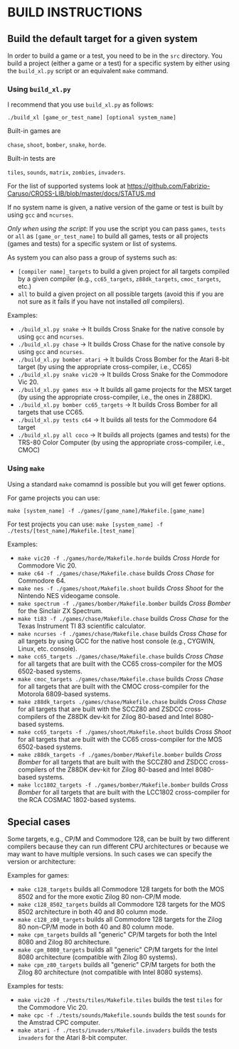 

# BUILD INSTRUCTIONS

## Build the default target for a given system

In order to build a game or a test, you need to be in the `src` directory.
You  build a project (either a game or a test) for a specific system by either using the `build_xl.py` script or an equivalent `make` command. 

### Using `build_xl.py`

I recommend that you use `build_xl.py` as follows:

`./build_xl [game_or_test_name] [optional system_name]`

Built-in games are 

`chase`, `shoot`, `bomber`, `snake`, `horde`. 

Built-in tests are 

`tiles`, `sounds`, `matrix`, `zombies`, `invaders`.

For the list of supported systems look at 
https://github.com/Fabrizio-Caruso/CROSS-LIB/blob/master/docs/STATUS.md

If no system name is given, a native version of the game or test is built by using `gcc` and `ncurses`.

*Only when using the script*: If you use the script you can pass `games`, `tests` or `all` as `[game_or_test_name]` to build all games, tests or all projects (games and tests) for a specific system or list of systems.

As system you can also pass a group of systems such as: 
- `[compiler name]_targets` to build a given project for all targets compiled by a given compiler (e.g., `cc65_targets`, `z88dk_targets`, `cmoc_targets`, etc.)
- `all` to build a given project on all possible targets (avoid this if you are not sure as it fails if you have not installed *all* compilers).

Examples:
- `./build_xl.py snake` -> It builds Cross Snake for the native console by using `gcc` and `ncurses`.
- `./build_xl.py chase` -> It builds Cross Chase for the native console by using `gcc` and `ncurses`.
- `./build_xl.py bomber atari` -> It builds Cross Bomber for the Atari 8-bit target (by using the appropriate cross-compiler, i.e., CC65)
- `./build_xl.py snake vic20` -> It builds Cross Snake for the Commodore Vic 20.
- `./build_xl.py games msx` -> It builds all game projects for the MSX target (by using the appropriate cross-compiler, i.e., the ones in Z88DK).
- `./build_xl.py bomber cc65_targets` -> It builds Cross Bomber for all targets that use CC65.
- `./build_xl.py tests c64` -> It builds all tests for the Commodore 64 target
- `./build_xl.py all coco` -> It builds all projects (games and tests) for the TRS-80 Color Computer (by using the appropriate cross-compiler, i.e., CMOC)


### Using `make`
Using a standard `make` comamnd is possible but you will get fewer options.

For game projects you can use:

`make [system_name] -f ./games/[game_name]/Makefile.[game_name]`

For test projects you can use:
`make [system_name] -f ./tests/[test_name]/Makefile.[test_name]`

Examples: 
- `make vic20 -f ./games/horde/Makefile.horde` builds *Cross Horde* for Commodore Vic 20.
- `make c64 -f ./games/chase/Makefile.chase` builds *Cross Chase* for Commodore 64.
- `make nes -f ./games/shoot/Makefile.shoot` builds *Cross Shoot* for the Nintendo NES videogame console.
- `make spectrum -f ./games/bomber/Makefile.bomber` builds *Cross Bomber* for the Sinclair ZX Spectrum.
- `make ti83 -f ./games/chase/Makefile.chase` builds *Cross Chase* for the Texas Instrument TI 83 scientific calculator.
- `make ncurses -f ./games/chase/Makefile.chase` builds *Cross Chase* for all targets by using GCC for the native host console (e.g., CYGWIN, Linux, etc. console).
- `make cc65_targets ./games/chase/Makefile.chase` builds *Cross Chase* for all targets that are built with the CC65 cross-compiler for the MOS 6502-based systems.
- `make cmoc_targets ./games/chase/Makefile.chase` builds *Cross Chase* for all targets that are built with the CMOC cross-compiler for the Motorola 6809-based systems.
- `make z88dk_targets ./games/chase/Makefile.chase` builds *Cross Chase* for all targets that are built with the SCCZ80 and ZSDCC cross-compilers of the Z88DK dev-kit for Zilog 80-based and Intel 8080-based systems.
- `make cc65_targets -f ./games/shoot/Makefile.shoot` builds *Cross Shoot* for all targets that are built with the CC65 cross-compiler for the MOS 6502-based systems.
- `make z88dk_targets -f ./games/bomber/Makefile.bomber` builds *Cross Bomber* for all targets that are built with the SCCZ80 and ZSDCC cross-compilers of the Z88DK dev-kit for Zilog 80-based and Intel 8080-based systems.
- `make lcc1802_targets -f ./games/bomber/Makefile.bomber` builds *Cross Bomber* for all targets that are built with the LCC1802 cross-compiler for the RCA COSMAC 1802-based systems.

## Special cases
Some targets, e.g., CP/M and Commodore 128, can be built by two different compilers because they can run different CPU architectures or because we may want to have multiple versions.
In such cases we can specify the version or architecture:

Examples for games:
- `make c128_targets` builds all Commodore 128 targets for both the MOS 8502 and for the more exotic Zilog 80 non-CP/M mode.
- `make c128_8502_targets` builds all Commodore 128 targets for the MOS 8502 architecture in both 40 and 80 column mode.
- `make c128_z80_targets` builds all Commodore 128 targets for the Zilog 80 non-CP/M mode in both 40 and 80 column mode.
- `make cpm_targets` builds all "generic" CP/M targets for both the Intel 8080 and Zilog 80 architecture.
- `make cpm_8080_targets` builds all "generic" CP/M targets for the Intel 8080 architecture (compatible with Zilog 80 systems).
- `make cpm_z80_targets` builds all "generic" CP/M targets for both the Zilog 80 architecture (not compatible with Intel 8080 systems).

Examples for tests:
- `make vic20 -f ./tests/tiles/Makefile.tiles` builds the test `tiles` for the Commodore Vic 20.
- `make cpc -f ./tests/sounds/Makefile.sounds` builds the test `sounds` for the Amstrad CPC computer.
- `make atari -f ./tests/invaders/Makefile.invaders` builds the tests `invaders` for the Atari 8-bit computer.
